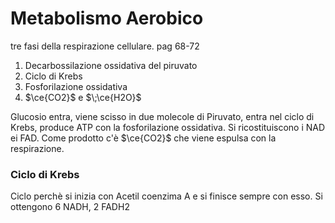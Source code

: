 # Metabolismo Aerobico 
tre fasi della respirazione cellulare. 
pag 68-72

1. Decarbossilazione ossidativa del piruvato
2. Ciclo di Krebs
3. Fosforilazione ossidativa 
4. $\ce{CO2}$ e $\;\ce{H2O}$

Glucosio entra, viene scisso in due molecole di Piruvato, entra nel ciclo di Krebs, produce ATP con la fosforilazione ossidativa. Si ricostituiscono i NAD ei FAD. Come prodotto c'è $\ce{CO2}$ che viene espulsa con la respirazione.

### Ciclo di Krebs
Ciclo perchè si inizia con Acetil coenzima A e si finisce sempre con esso. 
Si ottengono 6 NADH, 2 FADH2

